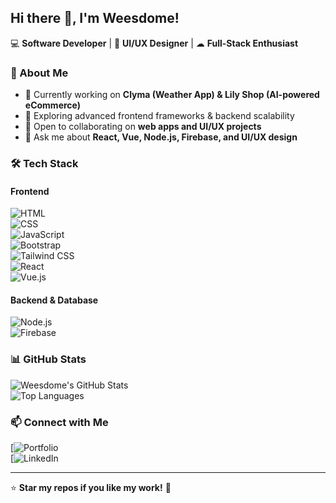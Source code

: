 ## Hi there 👋, I'm Weesdome!  

💻 **Software Developer** | 🎨 **UI/UX Designer** | ☁ **Full-Stack Enthusiast**  

### 🚀 About Me  
- 🔭 Currently working on **Clyma (Weather App) & Lily Shop (AI-powered eCommerce)**  
- 🌱 Exploring advanced frontend frameworks & backend scalability  
- 👯 Open to collaborating on **web apps and UI/UX projects**  
- 💬 Ask me about **React, Vue, Node.js, Firebase, and UI/UX design**  

### 🛠 Tech Stack  
#### **Frontend**  
![HTML](https://img.shields.io/badge/HTML-E34F26?style=flat&logo=html5&logoColor=white)  
![CSS](https://img.shields.io/badge/CSS-1572B6?style=flat&logo=css3&logoColor=white)  
![JavaScript](https://img.shields.io/badge/JavaScript-F7DF1E?style=flat&logo=javascript&logoColor=black)  
![Bootstrap](https://img.shields.io/badge/Bootstrap-7952B3?style=flat&logo=bootstrap&logoColor=white)  
![Tailwind CSS](https://img.shields.io/badge/TailwindCSS-38B2AC?style=flat&logo=tailwind-css&logoColor=white)  
![React](https://img.shields.io/badge/React-61DAFB?style=flat&logo=react&logoColor=black)  
![Vue.js](https://img.shields.io/badge/Vue.js-4FC08D?style=flat&logo=vue.js&logoColor=white)  

#### **Backend & Database**  
![Node.js](https://img.shields.io/badge/Node.js-339933?style=flat&logo=node.js&logoColor=white)  
![Firebase](https://img.shields.io/badge/Firebase-FFCA28?style=flat&logo=firebase&logoColor=black)  

### 📊 GitHub Stats  
![Weesdome's GitHub Stats](https://github-readme-stats.vercel.app/api?username=Weesdome&show_icons=true&theme=tokyonight)  
![Top Languages](https://github-readme-stats.vercel.app/api/top-langs/?username=Weesdome&layout=compact&theme=tokyonight)  

### 📫 Connect with Me  
[![Portfolio]()  
[![LinkedIn](https://linkedin.com/in/wisdom-emmanuel-ndudi-ba2773268)  

---

⭐ **Star my repos if you like my work!** 🚀  
